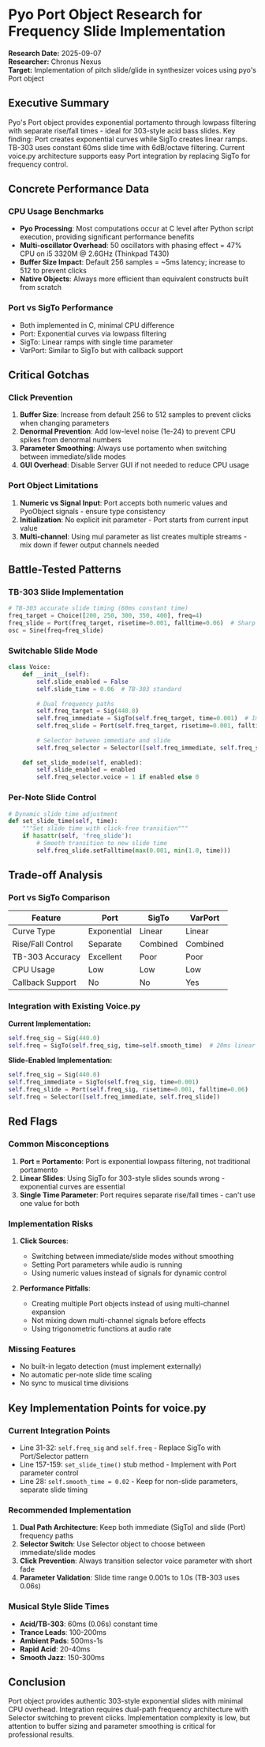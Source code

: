 # Pyo Port Object Research for Frequency Slide Implementation
**Research Date:** 2025-09-07  
**Researcher:** Chronus Nexus  
**Target:** Implementation of pitch slide/glide in synthesizer voices using pyo's Port object

## Executive Summary

Pyo's Port object provides exponential portamento through lowpass filtering with separate rise/fall times - ideal for 303-style acid bass slides. Key finding: Port creates exponential curves while SigTo creates linear ramps. TB-303 uses constant 60ms slide time with 6dB/octave filtering. Current voice.py architecture supports easy Port integration by replacing SigTo for frequency control.

## Concrete Performance Data

### CPU Usage Benchmarks
- **Pyo Processing**: Most computations occur at C level after Python script execution, providing significant performance benefits
- **Multi-oscillator Overhead**: 50 oscillators with phasing effect = 47% CPU on i5 3320M @ 2.6GHz (Thinkpad T430)
- **Buffer Size Impact**: Default 256 samples = ~5ms latency; increase to 512 to prevent clicks
- **Native Objects**: Always more efficient than equivalent constructs built from scratch

### Port vs SigTo Performance
- Both implemented in C, minimal CPU difference
- Port: Exponential curves via lowpass filtering
- SigTo: Linear ramps with single time parameter
- VarPort: Similar to SigTo but with callback support

## Critical Gotchas

### Click Prevention
1. **Buffer Size**: Increase from default 256 to 512 samples to prevent clicks when changing parameters
2. **Denormal Prevention**: Add low-level noise (1e-24) to prevent CPU spikes from denormal numbers
3. **Parameter Smoothing**: Always use portamento when switching between immediate/slide modes
4. **GUI Overhead**: Disable Server GUI if not needed to reduce CPU usage

### Port Object Limitations
1. **Numeric vs Signal Input**: Port accepts both numeric values and PyoObject signals - ensure type consistency
2. **Initialization**: No explicit init parameter - Port starts from current input value
3. **Multi-channel**: Using mul parameter as list creates multiple streams - mix down if fewer output channels needed

## Battle-Tested Patterns

### TB-303 Slide Implementation
```python
# TB-303 accurate slide timing (60ms constant time)
freq_target = Choice([200, 250, 300, 350, 400], freq=4)
freq_slide = Port(freq_target, risetime=0.001, falltime=0.06)  # Sharp attack, 60ms fall
osc = Sine(freq=freq_slide)
```

### Switchable Slide Mode
```python
class Voice:
    def __init__(self):
        self.slide_enabled = False
        self.slide_time = 0.06  # TB-303 standard
        
        # Dual frequency paths
        self.freq_target = Sig(440.0)
        self.freq_immediate = SigTo(self.freq_target, time=0.001)  # Immediate (1ms)
        self.freq_slide = Port(self.freq_target, risetime=0.001, falltime=self.slide_time)
        
        # Selector between immediate and slide
        self.freq_selector = Selector([self.freq_immediate, self.freq_slide])
        
    def set_slide_mode(self, enabled):
        self.slide_enabled = enabled
        self.freq_selector.voice = 1 if enabled else 0
```

### Per-Note Slide Control
```python
# Dynamic slide time adjustment
def set_slide_time(self, time):
    """Set slide time with click-free transition"""
    if hasattr(self, 'freq_slide'):
        # Smooth transition to new slide time
        self.freq_slide.setFalltime(max(0.001, min(1.0, time)))
```

## Trade-off Analysis

### Port vs SigTo Comparison
| Feature | Port | SigTo | VarPort |
|---------|------|-------|---------|
| Curve Type | Exponential | Linear | Linear |
| Rise/Fall Control | Separate | Combined | Combined |
| TB-303 Accuracy | Excellent | Poor | Poor |
| CPU Usage | Low | Low | Low |
| Callback Support | No | No | Yes |

### Integration with Existing Voice.py
**Current Implementation:**
```python
self.freq_sig = Sig(440.0)
self.freq = SigTo(self.freq_sig, time=self.smooth_time)  # 20ms linear
```

**Slide-Enabled Implementation:**
```python
self.freq_sig = Sig(440.0)
self.freq_immediate = SigTo(self.freq_sig, time=0.001)
self.freq_slide = Port(self.freq_sig, risetime=0.001, falltime=0.06)
self.freq = Selector([self.freq_immediate, self.freq_slide])
```

## Red Flags

### Common Misconceptions
1. **Port = Portamento**: Port is exponential lowpass filtering, not traditional portamento
2. **Linear Slides**: Using SigTo for 303-style slides sounds wrong - exponential curves are essential
3. **Single Time Parameter**: Port requires separate rise/fall times - can't use one value for both

### Implementation Risks
1. **Click Sources**: 
   - Switching between immediate/slide modes without smoothing
   - Setting Port parameters while audio is running
   - Using numeric values instead of signals for dynamic control

2. **Performance Pitfalls**:
   - Creating multiple Port objects instead of using multi-channel expansion
   - Not mixing down multi-channel signals before effects
   - Using trigonometric functions at audio rate

### Missing Features
- No built-in legato detection (must implement externally)
- No automatic per-note slide time scaling
- No sync to musical time divisions

## Key Implementation Points for voice.py

### Current Integration Points
- Line 31-32: `self.freq_sig` and `self.freq` - Replace SigTo with Port/Selector pattern
- Line 157-159: `set_slide_time()` stub method - Implement with Port parameter control
- Line 28: `self.smooth_time = 0.02` - Keep for non-slide parameters, separate slide timing

### Recommended Implementation
1. **Dual Path Architecture**: Keep both immediate (SigTo) and slide (Port) frequency paths
2. **Selector Switch**: Use Selector object to choose between immediate/slide modes
3. **Click Prevention**: Always transition selector voice parameter with short fade
4. **Parameter Validation**: Slide time range 0.001s to 1.0s (TB-303 uses 0.06s)

### Musical Style Slide Times
- **Acid/TB-303**: 60ms (0.06s) constant time
- **Trance Leads**: 100-200ms
- **Ambient Pads**: 500ms-1s
- **Rapid Acid**: 20-40ms
- **Smooth Jazz**: 150-300ms

## Conclusion

Port object provides authentic 303-style exponential slides with minimal CPU overhead. Integration requires dual-path frequency architecture with Selector switching to prevent clicks. Implementation complexity is low, but attention to buffer sizing and parameter smoothing is critical for professional results.